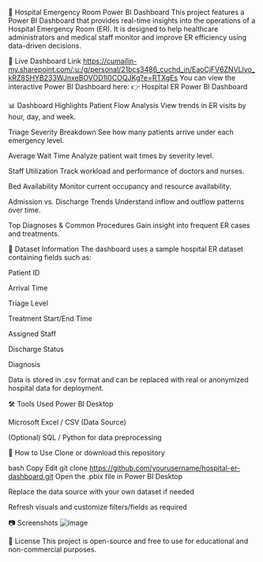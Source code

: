 🏥 Hospital Emergency Room Power BI Dashboard
This project features a Power BI Dashboard that provides real-time insights into the operations of a Hospital Emergency Room (ER). It is designed to help healthcare administrators and medical staff monitor and improve ER efficiency using data-driven decisions.

🔗 Live Dashboard Link
https://cumailin-my.sharepoint.com/:u:/g/personal/21bcs3486_cuchd_in/EaoCjFV6ZNVLlvo_kRZ8SHYB233WJnxeBOVOD1l0COQJKg?e=RTXgEs
You can view the interactive Power BI Dashboard here:
👉 Hospital ER Power BI Dashboard

📊 Dashboard Highlights
Patient Flow Analysis
View trends in ER visits by hour, day, and week.

Triage Severity Breakdown
See how many patients arrive under each emergency level.

Average Wait Time
Analyze patient wait times by severity level.

Staff Utilization
Track workload and performance of doctors and nurses.

Bed Availability
Monitor current occupancy and resource availability.

Admission vs. Discharge Trends
Understand inflow and outflow patterns over time.

Top Diagnoses & Common Procedures
Gain insight into frequent ER cases and treatments.

📁 Dataset Information
The dashboard uses a sample hospital ER dataset containing fields such as:

Patient ID

Arrival Time

Triage Level

Treatment Start/End Time

Assigned Staff

Discharge Status

Diagnosis

Data is stored in .csv format and can be replaced with real or anonymized hospital data for deployment.

🛠️ Tools Used
Power BI Desktop

Microsoft Excel / CSV (Data Source)

(Optional) SQL / Python for data preprocessing

🚀 How to Use
Clone or download this repository

bash
Copy
Edit
git clone https://github.com/yourusername/hospital-er-dashboard.git
Open the .pbix file in Power BI Desktop

Replace the data source with your own dataset if needed

Refresh visuals and customize filters/fields as required

📷 Screenshots
![image](https://github.com/user-attachments/assets/ffb00309-c26f-4b43-917d-86df40234522)


📌 License
This project is open-source and free to use for educational and non-commercial purposes.
